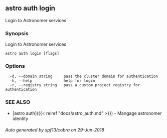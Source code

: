 ## astro auth login

Login to Astronomer services

### Synopsis

Login to Astronomer services

```
astro auth login [flags]
```

### Options

```
  -d, --domain string     pass the cluster domain for authentication
  -h, --help              help for login
  -r, --registry string   pass a custom project registry for authentication
```

### SEE ALSO

* [astro auth]({{< relref "docs/astro_auth.md" >}})	 - Mangage astronomer identity

###### Auto generated by spf13/cobra on 29-Jun-2018
